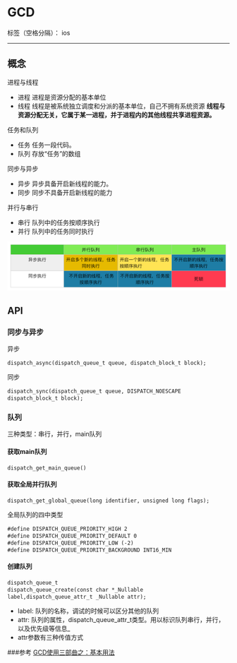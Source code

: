 # GCD

标签（空格分隔）： ios

---

## 概念
进程与线程

- 进程			进程是资源分配的基本单位
- 线程			线程是被系统独立调度和分派的基本单位，自己不拥有系统资源
**线程与资源分配无关，它属于某一进程，并于进程内的其他线程共享进程资源。**

任务和队列

- 任务			任务一段代码。
- 队列			存放“任务”的数组

同步与异步

- 异步			异步具备开启新线程的能力。
- 同步			同步不具备开启新线程的能力

并行与串行

- 串行			队列中的任务按顺序执行
- 并行			队列中的任务同时执行

![串行并行异步同步](https://github.com/jinjinanan/note/blob/master/Sources/1477828129712413.png)


## API
### 同步与异步
异步

    dispatch_async(dispatch_queue_t queue, dispatch_block_t block);

同步

    dispatch_sync(dispatch_queue_t queue, DISPATCH_NOESCAPE dispatch_block_t block);
    
### 队列
三种类型：串行，并行，main队列

#### 获取main队列

    dispatch_get_main_queue()
    
#### 获取全局并行队列

    dispatch_get_global_queue(long identifier, unsigned long flags);
    
全局队列的四中类型
    
    #define DISPATCH_QUEUE_PRIORITY_HIGH 2
    #define DISPATCH_QUEUE_PRIORITY_DEFAULT 0
    #define DISPATCH_QUEUE_PRIORITY_LOW (-2)
    #define DISPATCH_QUEUE_PRIORITY_BACKGROUND INT16_MIN
    
#### 创建队列

    dispatch_queue_t
    dispatch_queue_create(const char *_Nullable label,dispatch_queue_attr_t _Nullable attr);
    
- label: 队列的名称，调试的时候可以区分其他的队列
- attr: 队列的属性，dispatch_queue_attr_t类型。用以标识队列串行，并行，以及优先级等信息_
- attr参数有三种传值方式

###参考
[GCD使用三部曲之：基本用法](http://www.cocoachina.com/ios/20170510/19232.html)





